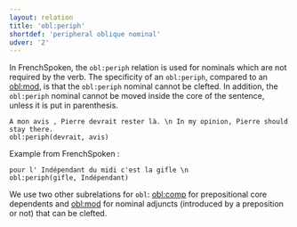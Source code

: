 ```yaml
---
layout: relation
title: 'obl:periph'
shortdef: 'peripheral oblique nominal'
udver: '2'
---
```


In FrenchSpoken, the `obl:periph` relation is used for nominals which are not required by the verb. 
The specificity of an `obl:periph`, compared to an [obl:mod](), is that the `obl:periph` nominal cannot be clefted. In addition, the `obl:periph` nominal cannot be moved inside the core of the sentence, unless it is put in parenthesis.

~~~ sdparse
A mon avis , Pierre devrait rester là. \n In my opinion, Pierre should stay there.
obl:periph(devrait, avis)
~~~

Example from FrenchSpoken :

~~~ sdparse
pour l' Indépendant du midi c'est la gifle \n
obl:periph(gifle, Indépendant)
~~~

We use two other subrelations for `obl`: [obl:comp]() for prepositional core dependents and [obl:mod]() for nominal adjuncts (introduced by a preposition or not) that can be clefted. 
